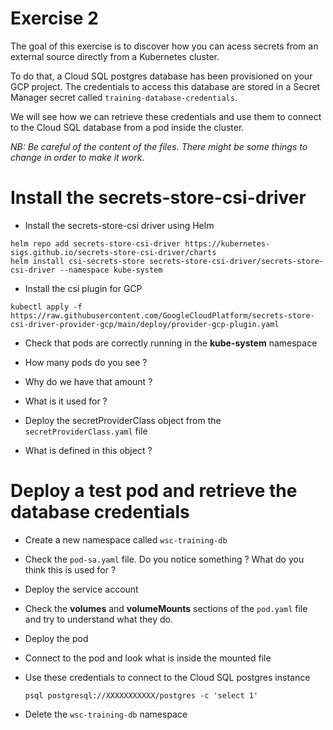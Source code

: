 # Exercise 2

The goal of this exercise is to discover how you can acess secrets from an external source directly from a Kubernetes cluster.

To do that, a Cloud SQL postgres database has been provisioned on your GCP project. The credentials to access this database are stored in a Secret Manager secret called `training-database-credentials`.

We will see how we can retrieve these credentials and use them to connect to the Cloud SQL database from a pod inside the cluster.

*NB: Be careful of the content of the files. There might be some things to change in order to make it work.*


# Install the secrets-store-csi-driver

- Install the secrets-store-csi driver using Helm
```
helm repo add secrets-store-csi-driver https://kubernetes-sigs.github.io/secrets-store-csi-driver/charts
helm install csi-secrets-store secrets-store-csi-driver/secrets-store-csi-driver --namespace kube-system
```

- Install the csi plugin for GCP
```
kubectl apply -f https://raw.githubusercontent.com/GoogleCloudPlatform/secrets-store-csi-driver-provider-gcp/main/deploy/provider-gcp-plugin.yaml
```

- Check that pods are correctly running in the **kube-system** namespace
- How many pods do you see ?
- Why do we have that amount ?
- What is it used for ?


- Deploy the secretProviderClass object from the `secretProviderClass.yaml` file
- What is defined in this object ?



# Deploy a test pod and retrieve the database credentials

- Create a new namespace called `wsc-training-db`

- Check the `pod-sa.yaml` file. Do you notice something ? What do you think this is used for ?

- Deploy the service account

- Check the **volumes** and **volumeMounts** sections of the `pod.yaml` file and try to understand what they do.

- Deploy the pod

- Connect to the pod and look what is inside the mounted file

- Use these credentials to connect to the Cloud SQL postgres instance
    ```
    psql postgresql://XXXXXXXXXXX/postgres -c 'select 1'
    ```

- Delete the `wsc-training-db` namespace

